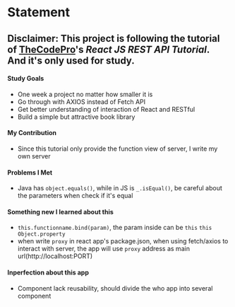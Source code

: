 # Statement

## Disclaimer: This project is following the tutorial of [TheCodePro](https://www.youtube.com/watch?v=9CPmtIeapMw&list=WL&index=38&t=0s)'s _React JS REST API Tutorial_. And it's only used for study.

#### Study Goals
* One week a project no matter how smaller it is
* Go through with AXIOS instead of Fetch API
* Get better understanding of interaction of React and RESTful
* Build a simple but attractive book library

#### My Contribution
* Since this tutorial only provide the function view of server, I write my own server

#### Problems I Met
* Java has `object.equals()`, while in JS is `_.isEqual()`, be careful about the parameters when check if it's equal

#### Something new I learned about this
* `this.functionname.bind(param)`, the param inside can be `this` `this Object.property`
* when write `proxy` in react app's package.json, when using fetch/axios to interact with server, the app will use `proxy` address as main url(http://localhost:PORT)

#### Inperfection about this app
* Component lack reusability, should divide the who app into several component
